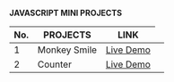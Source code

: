 **JAVASCRIPT MINI PROJECTS**

<table style="border:1">
<thead>
    <tr>
        <th>No.</th>
       <th>PROJECTS</th>
       <th>LINK</th>
    </tr>
</thead>

<tbody>

<tr>
<td>1</td>
<td>Monkey Smile</td>
<td><a href="https://sheriff-gaye.github.io/Javascript_mini_projects/monkey_smile/index.html" >Live Demo</a><td>
</tr>

<tr>
<td>2</td>
<td>Counter</td>
<td><a href="https://sheriff-gaye.github.io/Javascript_mini_projects//index.html" >Live Demo</a><td>
</tr>
</tbody>

</table>
